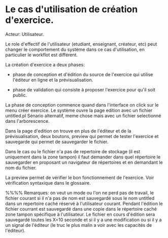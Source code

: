 
# Le cas d'utilisation de création d'exercice.

Acteur: Utilisateur.

Le role d'effectif de l'utilisateur (etudiant, enseignant, créateur, etc) peut changer le comportement du système dans ce cas d'utilisation, en particulier le workflot est différent.


La création d'exercice a deux phases:
- phase de conception et d'édition du source de l'exercice qui utilise l'éditeur en ligne et la prévisualisation.

- phase de validation qui consiste à proposer l'exercice pour qu'il soit public.


La phase de conception commence quand dans l'interface on click sur le menu créer exercice.
Le système ouvre la page edition avec un fichier untitled.pl 
Sénario alternatif, meme chose mais avec un fichier selectionné dans l'arborescence.

Dans la page d'edition on trouve en plus de l'éditeur et de la prévisualisation, deux boutons, preview qui permet de tester l'exercice et sauvegarde qui permet de sauvegarder le fichier.

Dans le cas ou le fichier n'a pas de repertoire de stockage (il est uniquement dans la zone tampon) il faut demander dans quel répertoire le sauvegarder en proposant un navigateur de répertoires et en demandant le nom du fichier.


La preview permet de vérifier le bon fonctionnement de l'exercice. 
Voir vérification syntaxique dans le glossaire.



%%%%
Remarques: on veut un mode ou l'on ne perd pas de travail,
le fichier courant si il n'a pas de nom est sauvegardé sous le nom untitled dans un repertoire caché réservé à l'utilisateur courant.
Pendant l'édition le fichier courrant est sauvegardé dans une copie dans le répertoire caché zone tampon spécifique à l'utilisateur.
Le fichier en cours d'édition sera sauvegardé toutes les X=10 seconde et si il y a une modification ou si il y a un signal de l'éditeur (le truc le plus malin a voir avec les capacités de l'éditeur). 
